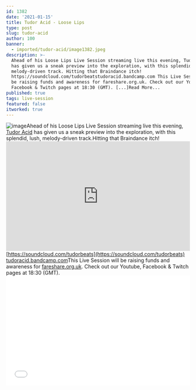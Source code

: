 ```yaml
---
id: 1382
date: '2021-01-15'
title: Tudor Acid - Loose Lips
type: post
slug: tudor-acid
author: 100
banner:
  - imported/tudor-acid/image1382.jpeg
description: >-
  Ahead of his Loose Lips Live Session streaming live this evening, Tudor Acid
  has given us a sneak preview into the exploration, with this splendid, lush,
  melody-driven track. Hitting that Braindance itch!
  https://soundcloud.com/tudorbeatstudoracid.bandcamp.com This Live Session will
  be raising funds and awareness for fareshare.org.uk. Check out our Youtube,
  Facebook & Twitch pages at 18:30 (GMT). [...]Read More...
published: true
tags: live-session
featured: false
itworked: true
---
```

![image](../imported/tudor-acid/image1382.jpeg)Ahead of his Loose Lips Live Session streaming live this evening, [Tudor Acid](https://www.discogs.com/artist/1799662-Tudor-Acid) has given us a sneak preview into the exploration, with this splendid, lush, melody-driven track.Hitting that Braindance itch!<iframe width='100%' height='300' scrolling='no' frameborder='no' allow='autoplay' src='https://w.soundcloud.com/player/?url=https%3A//api.soundcloud.com/tracks/966201862&color=%23ff5500&auto_play=false&hide_related=false&show_comments=true&show_user=true&show_reposts=false&show_teaser=true'></iframe>[https://soundcloud.com/tudorbeats](https://soundcloud.com/tudorbeats)  
[tudoracid.bandcamp.com](https://gate.sc/?url=https%3A%2F%2Ftudoracid.bandcamp.com&token=cca82a-1-1610722781930 "https://tudoracid.bandcamp.com")This Live Session will be raising funds and awareness for [fareshare.org.uk](https://gate.sc/?url=https%3A%2F%2Ffareshare.org.uk&token=99f68d-1-1610722781930 "https://fareshare.org.uk"). Check out our Youtube, Facebook & Twitch pages at 18:30 (GMT).<iframe width='100%' height='300' scrolling='no' frameborder='no' allow='autoplay' src='//www.youtube.com/embed/sFNz3-Rzrh0?wmode=opaque'></iframe>